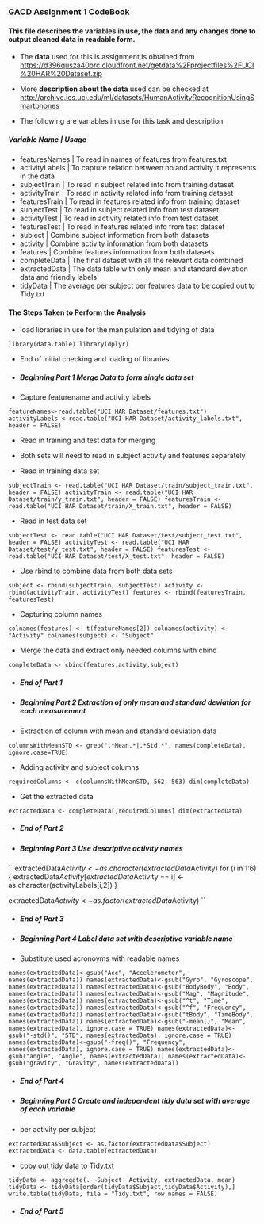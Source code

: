 ### GACD Assignment 1 CodeBook ###

#### This file describes the variables in use, the data and any changes done to output cleaned data in readable form. ####

* The __data__ used for this is assignment is obtained from https://d396qusza40orc.cloudfront.net/getdata%2Fprojectfiles%2FUCI%20HAR%20Dataset.zip

* More __description about the data__ used can be checked at http://archive.ics.uci.edu/ml/datasets/HumanActivityRecognitionUsingSmartphones

* The following are variables in use for this task and description

##### Variable Name | Usage #####
* featuresNames     | To read in names of features from features.txt
* activityLabels    | To capture relation between no and activity it represents in the data
* subjectTrain      | To read in subject related info from training dataset
* activityTrain     | To read in activity related info from training dataset
* featuresTrain     | To read in features related info from training dataset
* subjectTest       | To read in subject related info from test dataset
* activityTest      | To read in activity related info from test dataset
* featuresTest      | To read in features related info from test dataset
* subject			| Combine subject information from both datasets
* activity			| Combine activity information from both datasets
* features			| Combine features information from both datasets
* completeData		| The final dataset with all the relevant data combined
* extractedData 	| The data table with only mean and standard deviation data and friendly labels 
* tidyData			| The average per subject per features data to be copied out to Tidy.txt

#### The Steps Taken to Perform the Analysis ####

* load libraries in use for the manipulation and tidying of data

``
library(data.table)
library(dplyr)
``
*  End of initial checking and loading of libraries

* ##### Beginning Part 1 Merge Data to form single data set #####

* Capture featurename and activity labels

``
featureNames<-read.table("UCI HAR Dataset/features.txt")
activityLabels <-read.table("UCI HAR Dataset/activity_labels.txt", header = FALSE)
``
* Read in training and test data for merging
* Both sets will need to read in subject activity and features separately 


* Read in training data set

``
subjectTrain <- read.table("UCI HAR Dataset/train/subject_train.txt", header = FALSE)
activityTrain <- read.table("UCI HAR Dataset/train/y_train.txt", header = FALSE)
featuresTrain <- read.table("UCI HAR Dataset/train/X_train.txt", header = FALSE)
``
* Read in test data set

``
subjectTest <- read.table("UCI HAR Dataset/test/subject_test.txt", header = FALSE)
activityTest <- read.table("UCI HAR Dataset/test/y_test.txt", header = FALSE)
featuresTest <- read.table("UCI HAR Dataset/test/X_test.txt", header = FALSE)
``

* Use rbind to combine data from both data sets

``
subject <- rbind(subjectTrain, subjectTest)
activity <- rbind(activityTrain, activityTest)
features <- rbind(featuresTrain, featuresTest)
``
*  Capturing column names

``
colnames(features) <- t(featureNames[2])
colnames(activity) <- "Activity"
colnames(subject) <- "Subject"
``
* Merge the data and extract only needed columns with cbind

``
completeData <- cbind(features,activity,subject)
``
* ##### End of Part 1 #####

* ##### Beginning Part 2 Extraction of only mean and standard deviation for each measurement #####

* Extraction of column with mean and standard deviation data

``
columnsWithMeanSTD <- grep(".*Mean.*|.*Std.*", names(completeData), ignore.case=TRUE)
``
* Adding activity and subject columns

``
requiredColumns <- c(columnsWithMeanSTD, 562, 563)
dim(completeData)
``
* Get the extracted data

``
extractedData <- completeData[,requiredColumns]
dim(extractedData)
``
* ##### End of Part 2 #####

* ##### Beginning Part 3 Use descriptive activity names #####

``
extractedData$Activity <- as.character(extractedData$Activity)
for (i in 1:6){
  extractedData$Activity[extractedData$Activity == i] <- as.character(activityLabels[i,2])
}

extractedData$Activity <- as.factor(extractedData$Activity)
``
* ##### End of Part 3 #####

* ##### Beginning Part 4 Label data set with descriptive variable name #####

* Substitute used acronoyms with readable names

``
names(extractedData)<-gsub("Acc", "Accelerometer", names(extractedData))
names(extractedData)<-gsub("Gyro", "Gyroscope", names(extractedData))
names(extractedData)<-gsub("BodyBody", "Body", names(extractedData))
names(extractedData)<-gsub("Mag", "Magnitude", names(extractedData))
names(extractedData)<-gsub("^t", "Time", names(extractedData))
names(extractedData)<-gsub("^f", "Frequency", names(extractedData))
names(extractedData)<-gsub("tBody", "TimeBody", names(extractedData))
names(extractedData)<-gsub("-mean()", "Mean", names(extractedData), ignore.case = TRUE)
names(extractedData)<-gsub("-std()", "STD", names(extractedData), ignore.case = TRUE)
names(extractedData)<-gsub("-freq()", "Frequency", names(extractedData), ignore.case = TRUE)
names(extractedData)<-gsub("angle", "Angle", names(extractedData))
names(extractedData)<-gsub("gravity", "Gravity", names(extractedData))
``
* ##### End of Part 4 #####

* ##### Beginning Part 5 Create and independent tidy data set with average of each variable #####
*  per activity per subject

``
extractedData$Subject <- as.factor(extractedData$Subject)
extractedData <- data.table(extractedData)
``
*  copy out tidy data to Tidy.txt

``
tidyData <- aggregate(. ~Subject  Activity, extractedData, mean)
tidyData <- tidyData[order(tidyData$Subject,tidyData$Activity),]
write.table(tidyData, file = "Tidy.txt", row.names = FALSE)
``

* ##### End of Part 5 #####

	




